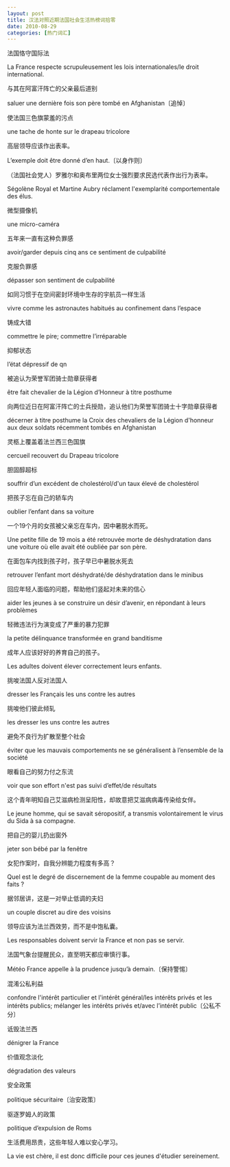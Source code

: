 ```yaml
---
layout: post
title: 汉法对照近期法国社会生活热榜词拾零
date: 2010-08-29
categories: [热门词汇]  
---
```


法国恪守国际法

La France respecte scrupuleusement les lois internationales/le droit international.

与其在阿富汗阵亡的父亲最后道别

saluer une dernière fois son père tombé en Afghanistan〔追悼〕

使法国三色旗蒙羞的污点

une tache de honte sur le drapeau tricolore

高层领导应该作出表率。

L’exemple doit être donné d’en haut.〔以身作则〕

（法国社会党人）罗雅尔和奥布里两位女士强烈要求民选代表作出行为表率。

Ségolène Royal et Martine Aubry réclament l'exemplarité comportementale des élus.

微型摄像机

une micro-caméra

五年来一直有这种负罪感

avoir/garder depuis cinq ans ce sentiment de culpabilité

克服负罪感

dépasser son sentiment de culpabilité

如同习惯于在空间密封环境中生存的宇航员一样生活

vivre comme les astronautes habitués au confinement dans l’espace

铸成大错

commettre le pire; commettre l’irréparable

抑郁状态

l’état dépressif de qn

被追认为荣誉军团骑士勋章获得者

être fait chevalier de la Légion d’Honneur à titre posthume

向两位近日在阿富汗阵亡的士兵授勋，追认他们为荣誉军团骑士十字勋章获得者

décerner à titre posthume la Croix des chevaliers de la Légion d'honneur aux deux soldats récemment tombés en Afghanistan

灵柩上覆盖着法兰西三色国旗

cercueil recouvert du Drapeau tricolore

胆固醇超标

souffrir d’un excédent de cholestérol/d'un taux élevé de cholestérol

把孩子忘在自己的轿车内

oublier l’enfant dans sa voiture

一个19个月的女孩被父亲忘在车内，因中暑脱水而死。

Une petite fille de 19 mois a été retrouvée morte de déshydratation dans une voiture où elle avait été oubliée par son père.

在面包车内找到孩子时，孩子早已中暑脱水死去

retrouver l’enfant mort déshydraté/de déshydratation dans le minibus

回应年轻人面临的问题，帮助他们竖起对未来的信心

aider les jeunes à se construire un désir d’avenir, en répondant à leurs problèmes

轻微违法行为演变成了严重的暴力犯罪

la petite délinquance transformée en grand banditisme

成年人应该好好的养育自己的孩子。

Les adultes doivent élever correctement leurs enfants.

挑唆法国人反对法国人

dresser les Français les uns contre les autres

挑唆他们彼此倾轧

les dresser les uns contre les autres

避免不良行为扩散至整个社会

éviter que les mauvais comportements ne se généralisent à l’ensemble de la société

眼看自己的努力付之东流

voir que son effort n'est pas suivi d’effet/de résultats

这个青年明知自己艾滋病检测呈阳性，却故意把艾滋病病毒传染给女伴。

Le jeune homme, qui se savait séropositif, a transmis volontairement le virus du Sida à sa compagne.

把自己的婴儿扔出窗外

jeter son bébé par la fenêtre

女犯作案时，自我分辨能力程度有多高？

Quel est le degré de discernement de la femme coupable au moment des faits ?

据邻居讲，这是一对举止低调的夫妇

un couple discret au dire des voisins

领导应该为法兰西效劳，而不是中饱私囊。

Les responsables doivent servir la France et non pas se servir.

法国气象台提醒民众，直至明天都应审慎行事。

Météo France appelle à la prudence jusqu’à demain.〔保持警惕〕

混淆公私利益

confondre l'intérêt particulier et l'intérêt général/les intérêts privés et les intérêts publics; mélanger les intérêts privés et/avec l’intérêt public〔公私不分〕

诋毁法兰西

dénigrer la France

价值观念淡化

dégradation des valeurs

安全政策

politique sécuritaire〔治安政策〕

驱逐罗姆人的政策

politique d’expulsion de Roms

生活费用昂贵，这些年轻人难以安心学习。

La vie est chère, il est donc difficile pour ces jeunes d'étudier sereinement.
